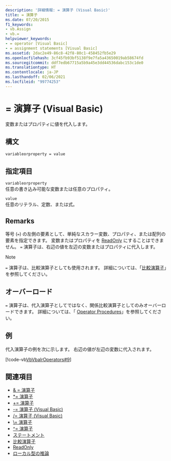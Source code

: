 ```yaml
---
description: '詳細情報: = 演算子 (Visual Basic)'
title: = 演算子
ms.date: 07/20/2015
f1_keywords:
- vb.Assign
- vb.=
helpviewer_keywords:
- = operator [Visual Basic]
- = assignment statements [Visual Basic]
ms.assetid: 2dac2e49-86c8-42f8-80c1-458452fb5e29
ms.openlocfilehash: 3cf45fb93bf5138f9e7fa5a43650019ab58674fd
ms.sourcegitcommit: ddf7edb67715a5b9a45e3dd44536dabc153c1de0
ms.translationtype: HT
ms.contentlocale: ja-JP
ms.lasthandoff: 02/06/2021
ms.locfileid: "99774253"
---
```

# <a name="-operator-visual-basic"></a>= 演算子 (Visual Basic)

変数またはプロパティに値を代入します。  
  
## <a name="syntax"></a>構文  
  
```vb  
variableorproperty = value  
```  
  
## <a name="parts"></a>指定項目  

 `variableorproperty`  
 任意の書き込み可能な変数または任意のプロパティ。  
  
 `value`  
 任意のリテラル、定数、または式。  
  
## <a name="remarks"></a>Remarks  

 等号 (`=`) の左側の要素として、単純なスカラー変数、プロパティ、または配列の要素を指定できます。 変数またはプロパティを [ReadOnly](../modifiers/readonly.md) にすることはできません。 `=` 演算子は、右辺の値を左辺の変数またはプロパティに代入します。  
  
> [!NOTE]
> `=` 演算子は、比較演算子としても使用されます。 詳細については、「[比較演算子](comparison-operators.md)」を参照してください。  
  
## <a name="overloading"></a>オーバーロード  

 `=` 演算子は、代入演算子としてではなく、関係比較演算子としてのみオーバーロードできます。 詳細については、「 [Operator Procedures](../../programming-guide/language-features/procedures/operator-procedures.md)」を参照してください。  
  
## <a name="example"></a>例  

 代入演算子の例を次に示します。 右辺の値が左辺の変数に代入されます。  
  
 [!code-vb[VbVbalrOperators#9](~/samples/snippets/visualbasic/VS_Snippets_VBCSharp/VbVbalrOperators/VB/Class1.vb#9)]  
  
## <a name="see-also"></a>関連項目

- [& = 演算子](and-assignment-operator.md)
- [*= 演算子](multiplication-assignment-operator.md)
- [+= 演算子](addition-assignment-operator.md)
- [-= 演算子 (Visual Basic)](subtraction-assignment-operator.md)
- [/= 演算子 (Visual Basic)](floating-point-division-assignment-operator.md)
- [\\= 演算子](integer-division-assignment-operator.md)
- [^= 演算子](exponentiation-assignment-operator.md)
- [ステートメント](../../programming-guide/language-features/statements.md)
- [比較演算子](comparison-operators.md)
- [ReadOnly](../modifiers/readonly.md)
- [ローカル型の推論](../../programming-guide/language-features/variables/local-type-inference.md)

